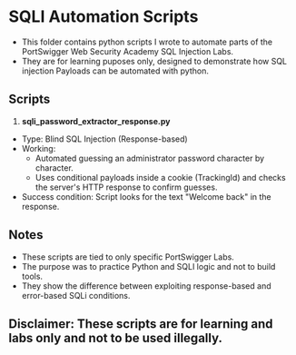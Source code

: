 # SQLI Automation Scripts
- This folder contains python scripts I wrote to automate parts of the PortSwigger Web Security Academy SQL Injection Labs.
- They are for learning puposes only, designed to demonstrate how SQL injection Payloads can be automated with python.

## Scripts
1. **sqli_password_extractor_response.py**
- Type: Blind SQL Injection (Response-based)
- Working:
     - Automated guessing an administrator password character by character.
     - Uses conditional payloads inside a cookie (TrackingId) and checks the server's HTTP response to confirm guesses.
- Success condition: Script looks for the text "Welcome back" in the response.

## Notes
- These scripts are tied to only specific PortSwigger Labs.
- The purpose was to practice Python and SQLI logic and not to build tools.
- They show the difference between exploiting response-based and error-based SQLi conditions.

## Disclaimer: These scripts are for learning and labs only and not to be used illegally.
